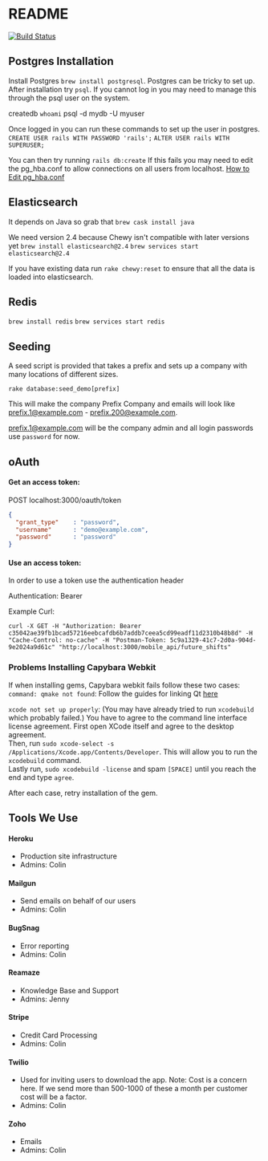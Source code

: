# README
[![Build Status](https://circleci.com/gh/colinpetruno/scheduler.svg?style=shield&circle-token=ab605c296c5bc7fbb13eb2f2306b558b2d9c8553)](https://circleci.com/gh/colinpetruno/scheduler)


## Postgres Installation

Install Postgres `brew install postgresql`. Postgres can be tricky to set up. After installation try
`psql`. If you cannot log in you may need to manage this through the psql user
on the system.

createdb `whoami`
psql -d mydb -U myuser

Once logged in you can run these commands to set up the user in postgres.
`CREATE USER rails WITH PASSWORD 'rails';`
`ALTER USER rails WITH SUPERUSER;`

You can then try running `rails db:create` If this fails you may need to edit
the pg_hba.conf to allow connections on all users from localhost.
[How to Edit pg_hba.conf](https://www.postgresql.org/docs/9.1/static/auth-pg-hba-conf.html)

## Elasticsearch

It depends on Java so grab that
`brew cask install java`

We need version 2.4 because Chewy isn't compatible with later versions yet
`brew install elasticsearch@2.4`
`brew services start elasticsearch@2.4`

If you have existing data run `rake chewy:reset` to ensure that all the data is
loaded into elasticsearch.

## Redis

`brew install redis`
`brew services start redis`

## Seeding

A seed script is provided that takes a prefix and sets up a company with many
locations of different sizes.

`rake database:seed_demo[prefix]`

This will make the company Prefix Company and emails will look like
prefix.1@example.com - prefix.200@example.com.

prefix.1@example.com will be the company admin and all login passwords use
`password` for now.

## oAuth

#### Get an access token:

POST localhost:3000/oauth/token

```json
{
  "grant_type"    : "password",
  "username"      : "demo@example.com",
  "password"      : "password"
}
```

#### Use an access token:

In order to use a token use the authentication header

Authentication: Bearer <TokenGoeshere>

Example Curl:
```
curl -X GET -H "Authorization: Bearer c35042ae39fb1bcad57216eebcafdb6b7addb7ceea5cd99eadf11d2310b48b8d" -H "Cache-Control: no-cache" -H "Postman-Token: 5c9a1329-41c7-2d0a-904d-9e2024a9d61c" "http://localhost:3000/mobile_api/future_shifts"
```

### Problems Installing Capybara Webkit
If when installing gems, Capybara webkit fails follow these two cases:  
`command: qmake not found`: Follow the guides for linking Qt [here](https://github.com/thoughtbot/capybara-webkit/wiki/Installing-Qt-and-compiling-capybara-webkit)

`xcode not set up properly`: (You may have already tried to run `xcodebuild` which probably failed.) You have to agree to the command line interface license agreement. First open XCode itself and agree to the desktop agreement.  
Then, run `sudo xcode-select -s /Applications/Xcode.app/Contents/Developer`. This will allow you to run the `xcodebuild` command.  
Lastly run, `sudo xcodebuild -license` and spam `[SPACE]` until you reach the end and type `agree`.

After each case, retry installation of the gem.


## Tools We Use

#### Heroku

- Production site infrastructure
- Admins: Colin

#### Mailgun

- Send emails on behalf of our users
- Admins: Colin

#### BugSnag

- Error reporting
- Admins: Colin

#### Reamaze

- Knowledge Base and Support
- Admins: Jenny

#### Stripe

- Credit Card Processing
- Admins: Colin

#### Twilio

- Used for inviting users to download the app. Note: Cost is a concern here. If
  we send more than 500-1000 of these a month per customer cost will be a
  factor.
- Admins: Colin

#### Zoho

- Emails
- Admins: Colin
